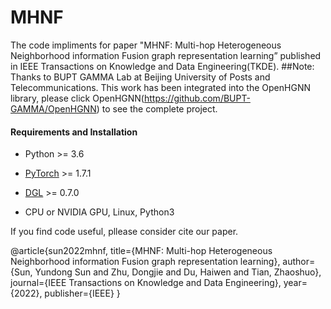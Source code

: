 # MHNF
The code impliments for paper "MHNF: Multi-hop Heterogeneous Neighborhood information Fusion graph representation learning” published in IEEE Transactions on Knowledge and Data Engineering(TKDE).
##Note: Thanks to BUPT GAMMA Lab at Beijing University of Posts and Telecommunications. This work has been integrated into the OpenHGNN library, please click OpenHGNN(https://github.com/BUPT-GAMMA/OpenHGNN) to see the complete project.

#### Requirements and Installation

- Python  >= 3.6
- [PyTorch](https://pytorch.org/get-started/locally/)  >= 1.7.1
- [DGL](https://github.com/dmlc/dgl) >= 0.7.0

- CPU or NVIDIA GPU, Linux, Python3

If you find code useful, pllease consider cite our paper.

@article{sun2022mhnf,
  title={MHNF: Multi-hop Heterogeneous Neighborhood information Fusion graph representation learning},
  author={Sun, Yundong Sun and Zhu, Dongjie and Du, Haiwen and Tian, Zhaoshuo},
  journal={IEEE Transactions on Knowledge and Data Engineering},
  year={2022},
  publisher={IEEE}
}
